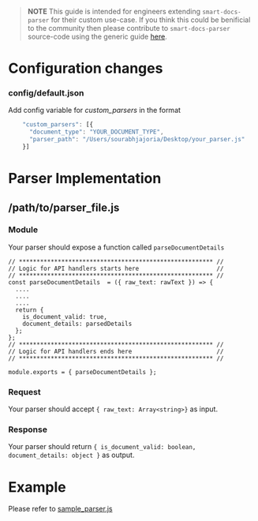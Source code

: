 > **NOTE** This guide is intended for engineers extending `smart-docs-parser` for their custom use-case. If you think this could be benificial to the community then please contribute to `smart-docs-parser` source-code using the generic guide [here](https://github.com/SourabhJaz/smart-docs-parser/blob/master/docs/document_parser.md).

# Configuration changes
### config/default.json
Add config variable for _custom_parsers_ in the format
```Javascript
    "custom_parsers": [{
      "document_type": "YOUR_DOCUMENT_TYPE",
      "parser_path": "/Users/sourabhjajoria/Desktop/your_parser.js"
    }]
```

# Parser Implementation
## /path/to/parser_file.js
### Module
Your parser should expose a function called `parseDocumentDetails`
``` 
// ******************************************************* //
// Logic for API handlers starts here                      //
// ******************************************************* //
const parseDocumentDetails  = ({ raw_text: rawText }) => {
  ....
  ....
  ....
  return {
    is_document_valid: true,
    document_details: parsedDetails
  };
};
// ******************************************************* //
// Logic for API handlers ends here                        //
// ******************************************************* //

module.exports = { parseDocumentDetails };
```
### Request
Your parser should accept `{ raw_text: Array<string>}` as input.

### Response
Your parser should return `{ is_document_valid: boolean, document_details: object }` as output.

# Example
Please refer to [sample_parser.js](https://github.com/SourabhJaz/smart-docs-parser/blob/master/docs/sample_parser.js)
